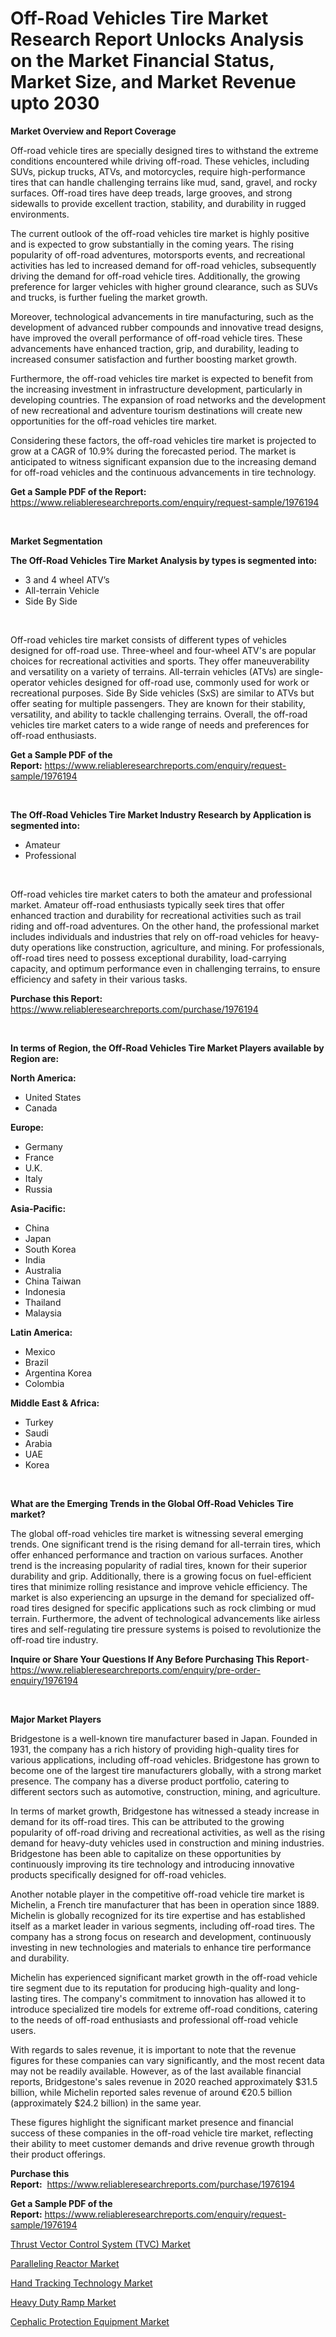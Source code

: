 <p><h1>Off-Road Vehicles Tire Market Research Report Unlocks Analysis on the Market Financial Status, Market Size, and Market Revenue upto 2030</h1></p><p><strong>Market Overview and Report Coverage</strong></p>
<p><p>Off-road vehicle tires are specially designed tires to withstand the extreme conditions encountered while driving off-road. These vehicles, including SUVs, pickup trucks, ATVs, and motorcycles, require high-performance tires that can handle challenging terrains like mud, sand, gravel, and rocky surfaces. Off-road tires have deep treads, large grooves, and strong sidewalls to provide excellent traction, stability, and durability in rugged environments.</p><p>The current outlook of the off-road vehicles tire market is highly positive and is expected to grow substantially in the coming years. The rising popularity of off-road adventures, motorsports events, and recreational activities has led to increased demand for off-road vehicles, subsequently driving the demand for off-road vehicle tires. Additionally, the growing preference for larger vehicles with higher ground clearance, such as SUVs and trucks, is further fueling the market growth.</p><p>Moreover, technological advancements in tire manufacturing, such as the development of advanced rubber compounds and innovative tread designs, have improved the overall performance of off-road vehicle tires. These advancements have enhanced traction, grip, and durability, leading to increased consumer satisfaction and further boosting market growth.</p><p>Furthermore, the off-road vehicles tire market is expected to benefit from the increasing investment in infrastructure development, particularly in developing countries. The expansion of road networks and the development of new recreational and adventure tourism destinations will create new opportunities for the off-road vehicles tire market.</p><p>Considering these factors, the off-road vehicles tire market is projected to grow at a CAGR of 10.9% during the forecasted period. The market is anticipated to witness significant expansion due to the increasing demand for off-road vehicles and the continuous advancements in tire technology.</p></p>
<p><strong>Get a Sample PDF of the Report:</strong> <a href="https://www.reliableresearchreports.com/enquiry/request-sample/1976194">https://www.reliableresearchreports.com/enquiry/request-sample/1976194</a></p>
<p>&nbsp;</p>
<p><strong>Market Segmentation</strong></p>
<p><strong>The Off-Road Vehicles Tire Market Analysis by types is segmented into:</strong></p>
<p><ul><li>3 and 4 wheel ATV’s</li><li>All-terrain Vehicle</li><li>Side By Side</li></ul></p>
<p>&nbsp;</p>
<p><p>Off-road vehicles tire market consists of different types of vehicles designed for off-road use. Three-wheel and four-wheel ATV's are popular choices for recreational activities and sports. They offer maneuverability and versatility on a variety of terrains. All-terrain vehicles (ATVs) are single-operator vehicles designed for off-road use, commonly used for work or recreational purposes. Side By Side vehicles (SxS) are similar to ATVs but offer seating for multiple passengers. They are known for their stability, versatility, and ability to tackle challenging terrains. Overall, the off-road vehicles tire market caters to a wide range of needs and preferences for off-road enthusiasts.</p></p>
<p><strong>Get a Sample PDF of the Report:</strong>&nbsp;<a href="https://www.reliableresearchreports.com/enquiry/request-sample/1976194">https://www.reliableresearchreports.com/enquiry/request-sample/1976194</a></p>
<p>&nbsp;</p>
<p><strong>The Off-Road Vehicles Tire Market Industry Research by Application is segmented into:</strong></p>
<p><ul><li>Amateur</li><li>Professional</li></ul></p>
<p>&nbsp;</p>
<p><p>Off-road vehicles tire market caters to both the amateur and professional market. Amateur off-road enthusiasts typically seek tires that offer enhanced traction and durability for recreational activities such as trail riding and off-road adventures. On the other hand, the professional market includes individuals and industries that rely on off-road vehicles for heavy-duty operations like construction, agriculture, and mining. For professionals, off-road tires need to possess exceptional durability, load-carrying capacity, and optimum performance even in challenging terrains, to ensure efficiency and safety in their various tasks.</p></p>
<p><strong>Purchase this Report:</strong>&nbsp; <a href="https://www.reliableresearchreports.com/purchase/1976194">https://www.reliableresearchreports.com/purchase/1976194</a></p>
<p>&nbsp;</p>
<p><strong>In terms of Region, the Off-Road Vehicles Tire Market Players available by Region are:</strong></p>
<p>
    <p> <strong> North America: </strong>
        <ul>
            <li>United States</li>
            <li>Canada</li>
        </ul>
        </p> 
    <p> <strong> Europe: </strong>
        <ul>
            <li>Germany</li>
            <li>France</li>
            <li>U.K.</li>
            <li>Italy</li>
            <li>Russia</li>
        </ul>
        </p> 
    <p> <strong> Asia-Pacific: </strong>
        <ul>
            <li>China</li>
            <li>Japan</li>
            <li>South Korea</li>
            <li>India</li>
            <li>Australia</li>
            <li>China Taiwan</li>
            <li>Indonesia</li>
            <li>Thailand</li>
            <li>Malaysia</li>
        </ul>
        </p> 
    <p> <strong> Latin America: </strong>
        <ul>
            <li>Mexico</li>
            <li>Brazil</li>
            <li>Argentina Korea</li>
            <li>Colombia</li>
        </ul>
        </p> 
    <p> <strong> Middle East & Africa: </strong>
        <ul>
            <li>Turkey</li>
            <li>Saudi</li>
            <li>Arabia</li>
            <li>UAE</li>
            <li>Korea</li>
        </ul>
    </p>
    </p>
<p>&nbsp;</p>
<p><strong>What are the Emerging Trends in the Global Off-Road Vehicles Tire market?</strong></p>
<p><p>The global off-road vehicles tire market is witnessing several emerging trends. One significant trend is the rising demand for all-terrain tires, which offer enhanced performance and traction on various surfaces. Another trend is the increasing popularity of radial tires, known for their superior durability and grip. Additionally, there is a growing focus on fuel-efficient tires that minimize rolling resistance and improve vehicle efficiency. The market is also experiencing an upsurge in the demand for specialized off-road tires designed for specific applications such as rock climbing or mud terrain. Furthermore, the advent of technological advancements like airless tires and self-regulating tire pressure systems is poised to revolutionize the off-road tire industry.</p></p>
<p><strong>Inquire or Share Your Questions If Any Before Purchasing This Report</strong>- <a href="https://www.reliableresearchreports.com/enquiry/pre-order-enquiry/1976194">https://www.reliableresearchreports.com/enquiry/pre-order-enquiry/1976194</a></p>
<p>&nbsp;</p>
<p><strong>Major Market Players</strong></p>
<p><p>Bridgestone is a well-known tire manufacturer based in Japan. Founded in 1931, the company has a rich history of providing high-quality tires for various applications, including off-road vehicles. Bridgestone has grown to become one of the largest tire manufacturers globally, with a strong market presence. The company has a diverse product portfolio, catering to different sectors such as automotive, construction, mining, and agriculture.</p><p>In terms of market growth, Bridgestone has witnessed a steady increase in demand for its off-road tires. This can be attributed to the growing popularity of off-road driving and recreational activities, as well as the rising demand for heavy-duty vehicles used in construction and mining industries. Bridgestone has been able to capitalize on these opportunities by continuously improving its tire technology and introducing innovative products specifically designed for off-road vehicles.</p><p>Another notable player in the competitive off-road vehicle tire market is Michelin, a French tire manufacturer that has been in operation since 1889. Michelin is globally recognized for its tire expertise and has established itself as a market leader in various segments, including off-road tires. The company has a strong focus on research and development, continuously investing in new technologies and materials to enhance tire performance and durability.</p><p>Michelin has experienced significant market growth in the off-road vehicle tire segment due to its reputation for producing high-quality and long-lasting tires. The company's commitment to innovation has allowed it to introduce specialized tire models for extreme off-road conditions, catering to the needs of off-road enthusiasts and professional off-road vehicle users.</p><p>With regards to sales revenue, it is important to note that the revenue figures for these companies can vary significantly, and the most recent data may not be readily available. However, as of the last available financial reports, Bridgestone's sales revenue in 2020 reached approximately $31.5 billion, while Michelin reported sales revenue of around €20.5 billion (approximately $24.2 billion) in the same year.</p><p>These figures highlight the significant market presence and financial success of these companies in the off-road vehicle tire market, reflecting their ability to meet customer demands and drive revenue growth through their product offerings.</p></p>
<p><strong>Purchase this Report:</strong>&nbsp;&nbsp;<a href="https://www.reliableresearchreports.com/purchase/1976194">https://www.reliableresearchreports.com/purchase/1976194</a></p>
<p></p>
<p><strong>Get a Sample PDF of the Report:</strong>&nbsp;<a href="https://www.reliableresearchreports.com/enquiry/request-sample/1976194">https://www.reliableresearchreports.com/enquiry/request-sample/1976194</a></p>
<p><p><a href="https://www.linkedin.com/pulse/thrust-vector-control-system-tvc-market-size-share-grjce/">Thrust Vector Control System (TVC) Market</a></p><p><a href="https://www.linkedin.com/pulse/paralleling-reactor-market-size-growth-forecast-from-2023-lym3e/">Paralleling Reactor Market</a></p><p><a href="https://medium.com/@maxinefeest1904/hand-tracking-technology-market-size-reveals-the-best-marketing-channels-in-global-industry-07f87efaabe4">Hand Tracking Technology Market</a></p><p><a href="https://medium.com/@ebbakautzer/heavy-duty-ramp-market-share-evolution-and-market-growth-trends-2023-2030-59ea21309e6b">Heavy Duty Ramp Market</a></p><p><a href="https://www.linkedin.com/pulse/cephalic-protection-equipment-market-size-growth-forecast-wi77e/">Cephalic Protection Equipment Market</a></p></p>